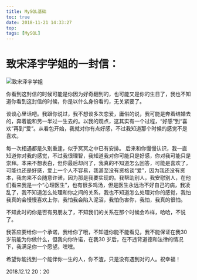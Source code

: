 ```yaml
---
title: MySQL基础
toc: true
date: 2018-11-21 14:33:27
top:
tags: [MySQL]
---
```


# 致宋泽宇学姐的一封信：

![致宋泽宇学姐](http://wx2.sinaimg.cn/large/006eOqV9ly1fy4ebgtljej30sg0sgamc.jpg)

你看到这封信的时候可能是你因为好奇翻到的，也可能又是你的生日了，我也不知道你看到这封信的时候，你是以什么身份看的，无关紧要了。
 
谈谈心里话吧。我跟你说过，我不想谈多次恋爱，庸俗的说，我可能是奔着结婚去的，奔着能和另一半过一生去的。以我的观点，这其实有一个过程，“好感”到“喜欢”再到“爱”。从看包开始，我就对你有点好感，不过我知道那个时候的感觉不是喜欢。

每一次相遇都是久别重逢，似乎冥冥之中已有安排。
后来和你慢慢认识，我一直知道你对我的感觉，不过我很理智，我知道我对你可能只是好感，你对我可能只是崇拜。本来不想表白，但你最后却问了，我真的不知道怎么回答，可能是喜欢了，可能也还是好感，爱上一个人不容易，我甚至没有资格谈“爱”，因为我还没有资本，我向来不会随意许诺，因为那是我要实现的。我帮助别人，我安慰别人，在他们看来我是一个“心理医生”，也有很多鸡汤，但是医生永远治不好自己的病，我凌乱了，我不知道怎么处理和你之间的关系，我也不知道怎么处理对你的感觉，我怕我真的会慢慢喜欢上你，我怕我会陷入泥沼，我怕伤害你，我怕，我真的很怕。

不知此时的你是否有男朋友了，不知我们的关系在那个时候会咋样，哈哈，不说了。

我答应要给你一个承诺，我给你了哦，不知道你能不能看见，我不能保证在我30岁前能为你做什么，但我向你许诺，在我30 岁后，在不违背道德和法律的情况下，我满足你一个愿望。嘿嘿。

希望你能找到一个能伴你一生的人，你不渣，只是没有遇到对的人。祝幸福！


2018.12.12  20：20

